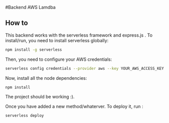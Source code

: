 #Backend AWS Lamdba
## How to 
This backend works with the serverless framework and express.js .
To install/run, you need to install serverless globally:
```bash
npm install -g serverless

```
Then, you need to configure your AWS credentials:
```bash
serverless config credentials --provider aws --key YOUR_AWS_ACCESS_KEY --secret YOUR_AWS_SECRET_KEY
```
Now, install all the node dependencies:
```bash
npm install 
```
The project should be working :).

Once you have added a new method/whaterver. To deploy it, run :
```bash
serverless deploy

```

